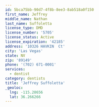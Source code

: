 ```yaml
---
id: 5bca75bb-90d7-4f8b-8ee3-8ab518a0f150
first_name: Jeffrey
middle_name: Nathan
last_name: Suffoletta
license_type: DMD
license_number: '5705'
license_status: Active
license_expiration: '42185'
address: '10326 HAVKIN  Ct'
city: 'Las Vegas'
state: NV
zip: '89149'
phone: '(702) 671-0001'
services:
  - dentist
category: dentists
title: 'Jeffrey Suffoletta'
_geoloc:
  lng: -115.28656
  lat: 36.266266
---
```

